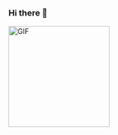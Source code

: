 ### Hi there 👋
<img alt="GIF" src="https://media.giphy.com/media/Cmr1OMJ2FN0B2/giphy.gif" width = 200/>
<!--
**nvFARHAN/nvFARHAN** is a ✨ _special_ ✨ repository because its `README.md` (this file) appears on your GitHub profile.

Here are some ideas to get you started:

- 🔭 I’m currently working on ...
- 🌱 I’m currently learning ...
- 👯 I’m looking to collaborate on ...
- 🤔 I’m looking for help with ...
- 💬 Ask me about ...
- 📫 How to reach me: ...
- 😄 Pronouns: ...
- ⚡ Fun fact: ...
-->
